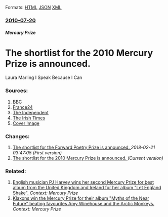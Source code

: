
Formats: [HTML](/news/2010/07/20/the-shortlist-for-the-2010-mercury-prize-is-announced.html)  [JSON](/news/2010/07/20/the-shortlist-for-the-2010-mercury-prize-is-announced.json)  [XML](/news/2010/07/20/the-shortlist-for-the-2010-mercury-prize-is-announced.xml)  

### [2010-07-20](/news/2010/07/20/index.md)

##### Mercury Prize
# The shortlist for the 2010 Mercury Prize is announced. 

Laura Marling I Speak Because I Can


### Sources:

1. [BBC](http://www.bbc.co.uk/news/entertainment-arts-10696387)
2. [France24](http://www.france24.com/en/20100720-paul-weller-line-mercury-music-award)
3. [The Independent](https://www.independent.co.uk/arts-entertainment/music/news/twelve-acts-one-prize-the-mercury-shortlist-2031293.html)
4. [The Irish Times](http://www.irishtimes.com/newspaper/breaking/2010/0720/breaking27.html)
4. [Cover Image](https://static.independent.co.uk/s3fs-public/thumbnails/image/2010/07/08/14/409782.bin)

### Changes:

1. [The shortlist for the Forward Poetry Prize is announced. ](/news/2010/07/20/the-shortlist-for-the-forward-poetry-prize-is-announced.md) _2018-02-21 03:47:05 (First version)_
1. [The shortlist for the 2010 Mercury Prize is announced. ](/news/2010/07/20/the-shortlist-for-the-2010-mercury-prize-is-announced.md) _(Current version)_

### Related:

1. [English musician PJ Harvey wins her second Mercury Prize for best album from the United Kingdom and Ireland for her album "Let England Shake". ](/news/2011/09/6/english-musician-pj-harvey-wins-her-second-mercury-prize-for-best-album-from-the-united-kingdom-and-ireland-for-her-album-let-england-shake.md) _Context: Mercury Prize_
2. [ Klaxons win the Mercury Prize for their album "Myths of the Near Future" beating favourites Amy Winehouse and the Arctic Monkeys. ](/news/2007/09/4/klaxons-win-the-mercury-prize-for-their-album-myths-of-the-near-future-beating-favourites-amy-winehouse-and-the-arctic-monkeys.md) _Context: Mercury Prize_
